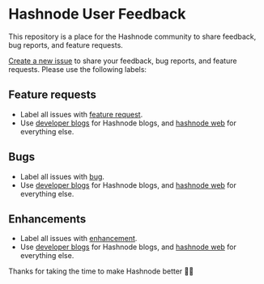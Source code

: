 # Hashnode User Feedback

This repository is a place for the Hashnode community to share feedback, bug reports, and feature requests. 

[Create a new issue](https://github.com/Hashnode/user-feedback/issues/new) to share your feedback, bug reports, and feature requests. Please use the following labels: 

## Feature requests

- Label all issues with [feature request](https://github.com/Hashnode/user-feedback/labels/new%20feature).
- Use [developer blogs](https://github.com/Hashnode/user-feedback/labels/developer%20blogs) for Hashnode blogs, and [hashnode web](https://github.com/Hashnode/user-feedback/labels/hashnode%20web) for everything else. 


## Bugs

- Label all issues with [bug](https://github.com/Hashnode/user-feedback/labels/bug).
- Use [developer blogs](https://github.com/Hashnode/user-feedback/labels/developer%20blogs) for Hashnode blogs, and [hashnode web](https://github.com/Hashnode/user-feedback/labels/hashnode%20web) for everything else. 

## Enhancements

- Label all issues with [enhancement](https://github.com/Hashnode/user-feedback/labels/enhancement).
- Use [developer blogs](https://github.com/Hashnode/user-feedback/labels/developer%20blogs) for Hashnode blogs, and [hashnode web](https://github.com/Hashnode/user-feedback/labels/hashnode%20web) for everything else. 

Thanks for taking the time to make Hashnode better 🙌🍺

